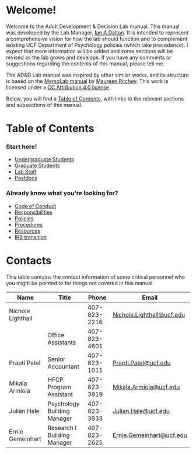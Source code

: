 # Welcome!

Welcome to the Adult Development & Decision Lab manual. This manual was developed by the Lab Manager, [Ian A Dalton](http://ianad.me/). It is intended to represent a comprehensive vision for how the lab should function and to complement existing UCF Department of Psychology policies (which take precedence). I expect that more information will be added and some sections will be revised as the lab grows and develops. If you have any comments or suggestions regarding the contents of this manual, please tell me.

The AD&D Lab manual was inspired by other similar works, and its structure is based on the [MemoLab manual](http://github.com/memobc/memolab-manual) by [Maureen Ritchey](http://github.com/ritcheym). This work is licensed under a [CC Attribution 4.0 license](http://creativecommons.org/licenses/by/4.0/).

Below, you will find a [Table of Contents](#table-of-contents), with links to the relevant sections and subsections of this manual.

# Table of Contents

### Start here!
- [Undergraduate Students](onboarding.md#undergraduate-students)
- [Graduate Students](onboarding.md#graduate-students)
- [Lab Staff](onboarding.md#lab-staff)
- [Postdocs](onboarding.md#postdocs)

### Already know what you're looking for?
- [Code of Conduct](code-of-conduct.md)
- [Responsibilities](responsibilities.md)
- [Policies](policies.md)
- [Procedures](procedures.md)
- [Resources](resources.md)
- [IRB transition](irb-transition.md)

# Contacts
This table contains the contact information of some critical personnel who you might be pointed to for things not covered in this manual.

| Name | Title | Phone | Email |
| ---- | ----- | ----- | ----- |
| Nichole Lighthall | | 407-823-2216 | Nichole.Lighthall@ucf.edu |
| | Office Assistants | 407-823-4601 | |
| Prapti Patel | Senior Accountant |407-823-1011 | Prapti.Patel@ucf.edu |
| Mikala Armioia | HFCP Program Assistant | 407-823-3919 | Mikala.Armioia@ucf.edu |
| Julian Hale | Psychology Building Manager | 407-823-3933 | Julian.Hale@ucf.edu |
| Ernie Gemeinhart | Research I Building Manager | 407-823-2625 | Ernie.Gemeinhart@ucf.edu |
